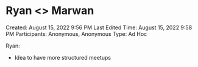 # Ryan <> Marwan

Created: August 15, 2022 9:56 PM
Last Edited Time: August 15, 2022 9:58 PM
Participants: Anonymous, Anonymous
Type: Ad Hoc

Ryan:

- Idea to have more structured meetups